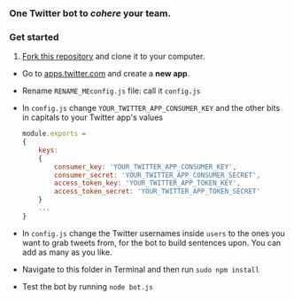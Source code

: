 <!-- TODO

### WTF?

-->

### One Twitter bot to *cohere* your team.



### Get started

1. [Fork this repository](#fork-destination-box) and clone it to your computer.
* Go to [apps.twitter.com](https://apps.twitter.com) and create a **new app**.
* Rename `RENAME_MEconfig.js` file: call it `config.js`
* In `config.js` change `YOUR_TWITTER_APP_CONSUMER_KEY` and the other bits in capitals to your Twitter app's values 

	```js
	module.exports = 
	{
		keys:
		{
			consumer_key: 'YOUR_TWITTER_APP_CONSUMER_KEY',
			consumer_secret: 'YOUR_TWITTER_APP_CONSUMER_SECRET',
			access_token_key: 'YOUR_TWITTER_APP_TOKEN_KEY',
			access_token_secret: 'YOUR_TWITTER_APP_TOKEN_SECRET'
		}
		...
	}	
	```
* In `config.js` change the Twitter usernames inside `users` to the ones you want to grab tweets from, for the bot to build sentences upon. You can add as many as you like.
* Navigate to this folder in Terminal and then run `sudo npm install`
* Test the bot by running `node bot.js`	
